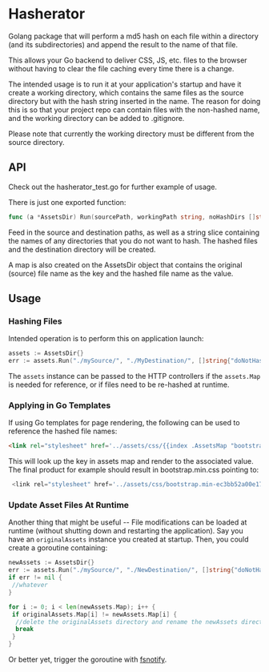# Hasherator

Golang package that will perform a md5 hash on each file within a directory (and its subdirectories) and append the result to the name of that file. 

This allows your Go backend to deliver CSS, JS, etc. files to the browser without having to clear the file caching
every time there is a change. 

The intended usage is to run it at your application's startup and have it create a working directory, which contains
the same files as the source directory but with the hash string inserted in the name. The reason for doing this is so 
that your project repo can contain files with the non-hashed name, and the working directory can be added to .gitignore. 

Please note that currently the working directory must be different from the source directory. 

## API
 
 Check out the hasherator_test.go for further example of usage. 
 
 There is just one exported function: 
 
 ```go
 func (a *AssetsDir) Run(sourcePath, workingPath string, noHashDirs []string) error
 ```
 
Feed in the source and destination paths, as well as a string slice containing the names of any directories that you do not want to hash. The hashed files and the destination directory will be created. 
 
 A map is also created on the AssetsDir object that contains the original (source) file name as the key and the hashed 
 file name as the value. 
 
 
 ## Usage 
 
 ### Hashing Files
 Intended operation is to perform this on application launch:
 
 ```go
assets := AssetsDir{}
err := assets.Run("./mySource/", "./MyDestination/", []string{"doNotHashThisDirectory", "ThisOneEither"})
 ```
 
The `assets` instance can be passed to the HTTP controllers if the `assets.Map` is needed for reference, or if files need to be re-hashed at runtime.
 
 ### Applying in Go Templates 
 If using Go templates for page rendering, the following can be used to reference the hashed file names: 
 
 ```html
 <link rel="stylesheet" href='../assets/css/{{index .AssetsMap "bootstrap.min.css"}}'>
 ```
 
 This will look up the key in assets map and render to the associated value. The final product for example should result in 
  bootstrap.min.css pointing to:
 
 ```go
  <link rel="stylesheet" href='../assets/css/bootstrap.min-ec3bb52a00e176a7181d454dffaea219.css'>
  ```

### Update Asset Files At Runtime
Another thing that might be useful -- File modifications can be loaded at runtime (without shutting down and restarting the application). Say you have an `originalAssets` instance you created at startup. Then, you could create a goroutine containing:

```go
newAssets := AssetsDir{}
err := assets.Run("./mySource/", "./NewDestination/", []string{"doNotHashThisDirectory", "ThisOneEither"})
if err != nil {
 //whatever
}

for i := 0; i < len(newAssets.Map); i++ {
 if originalAssets.Map[i] != newAssets.Map[i] {
  //delete the originalAssets directory and rename the newAssets directory
  break
 }
}
```

Or better yet, trigger the goroutine with [fsnotify](https://github.com/fsnotify/fsnotify).
